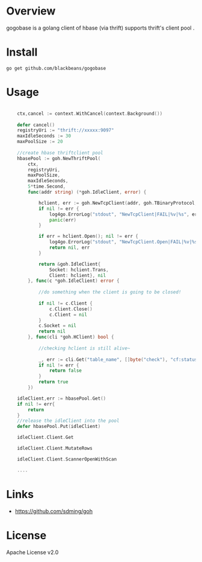 Overview
===

gogobase is a golang client of hbase (via thrift)  supports thrift's client pool . 


Install
===

	go get github.com/blackbeans/gogobase

Usage
===

```go

    ctx,cancel := context.WithCancel(context.Background())
    
	defer cancel()
	registryUri := "thrift://xxxxx:9097"
	maxIdleSeconds := 30
	maxPoolSize := 20
    
	//create hbase thriftclient pool
	hbasePool := goh.NewThriftPool(
		ctx,
		registryUri,
		maxPoolSize,
		maxIdleSeconds,
		5*time.Second,
		func(addr string) (*goh.IdleClient, error) {

			hclient, err := goh.NewTcpClient(addr, goh.TBinaryProtocol, false)
			if nil != err {
				log4go.ErrorLog("stdout", "NewTcpClient|FAIL|%v|%s", err, addr)
				panic(err)
			}

			if err = hclient.Open(); nil != err {
				log4go.ErrorLog("stdout", "NewTcpClient.Open|FAIL|%v|%s", err, addr)
				return nil, err
			}

			return &goh.IdleClient{
				Socket: hclient.Trans,
				Client: hclient}, nil
		}, func(c *goh.IdleClient) error {
			
			//do something when the client is going to be closed!
			
			if nil != c.Client {
				c.Client.Close()
				c.Client = nil
			}
			c.Socket = nil
			return nil
		}, func(cli *goh.HClient) bool {
			
			//checking hclient is still alive~  
			
			_, err := cli.Get("table_name", []byte("check"), "cf:status", nil)
			if nil != err {
				return false
			}
			return true
		})

	idleClient,err := hbasePool.Get()
	if nil != err{
		return
	}
    //release the idleClient into the pool
	defer hbasePool.Put(idleClient)

	idleClient.Client.Get

	idleClient.Client.MutateRows

	idleClient.Client.ScannerOpenWithScan

	....

```
	
	




Links
===


* https://github.com/sdming/goh



License
===

Apache License v2.0  